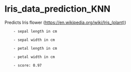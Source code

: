 # Iris_data_prediction_KNN
Predicts Iris flower (https://en.wikipedia.org/wiki/Iris_(plant))
        
        - sepal length in cm
        
        - sepal width in cm
        
        - petal length in cm
        
        - petal width in cm
        
        - score: 0.97
